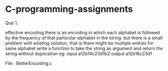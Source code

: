 # C-programming-assignments
Que 1.

effective encoding
there is an encoding in which each alphabet is followed by the frequency of that particular 
alphabet in the string.
but there is a small problem with existing solution, that is there might be multiple entries for 
same alphabet
write a function to take the string as argument and return the string without duplication
eg:
input a12b14c23d1b2
output a12b16c23d1

File : BetterEncoding.c